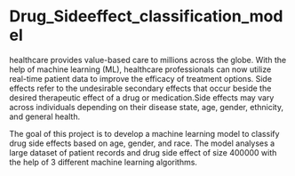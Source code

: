 # Drug_Sideeffect_classification_model

healthcare provides value-based care to millions across the globe. With the help of machine learning (ML), healthcare professionals can now utilize real-time patient data to improve the efficacy of treatment options.
Side effects refer to the undesirable secondary effects that occur beside the desired therapeutic effect of a drug or medication.Side effects may vary across individuals depending on their disease state, age, gender, ethnicity, and general health. 

The goal of this project is to develop a machine learning model to classify drug side effects based on age, gender, and race.
The model analyses a large dataset of patient records and drug side effect of size 400000 with the help of 3 different machine learning algorithms. 
